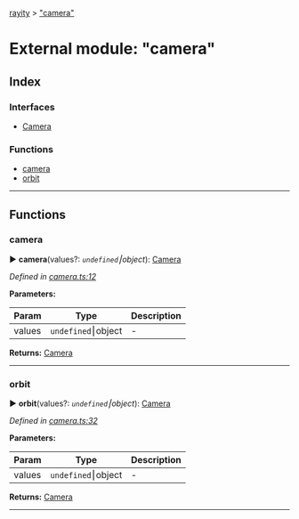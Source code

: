 [rayity](../README.md) > ["camera"](../modules/_camera_.md)



# External module: "camera"

## Index

### Interfaces

* [Camera](../interfaces/_camera_.camera.md)


### Functions

* [camera](_camera_.md#camera-1)
* [orbit](_camera_.md#orbit)



---
## Functions
<a id="camera-1"></a>

###  camera

► **camera**(values?: *`undefined`⎮object*): [Camera](../interfaces/_camera_.camera.md)




*Defined in [camera.ts:12](https://github.com/gribbet/rayity/blob/4838bef/src/camera.ts#L12)*



**Parameters:**

| Param | Type | Description |
| ------ | ------ | ------ |
| values | `undefined`⎮object   |  - |





**Returns:** [Camera](../interfaces/_camera_.camera.md)





___

<a id="orbit"></a>

###  orbit

► **orbit**(values?: *`undefined`⎮object*): [Camera](../interfaces/_camera_.camera.md)




*Defined in [camera.ts:32](https://github.com/gribbet/rayity/blob/4838bef/src/camera.ts#L32)*



**Parameters:**

| Param | Type | Description |
| ------ | ------ | ------ |
| values | `undefined`⎮object   |  - |





**Returns:** [Camera](../interfaces/_camera_.camera.md)





___


